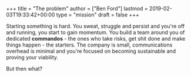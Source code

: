 +++
title = "The problem"
author = ["Ben Ford"]
lastmod = 2019-02-03T19:33:42+00:00
type = "mission"
draft = false
+++

Starting something is hard. You sweat, struggle and persist and you're off and
running, you start to gain momentum. You build a team around you of dedicated
**commandos** - the ones who take risks, get shit done and make things happen - the
starters. The company is small, communications overhead is minimal and you're
focused on becoming sustainable and proving your viability.

But then what?

